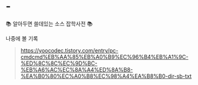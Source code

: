 # -
📚 알아두면 쓸데있는 소스 잡학사전 📚


나중에 볼 기록 
> https://yoocodec.tistory.com/entry/pc-cmdcmd%EB%AA%85%EB%A0%B9%EC%96%B4%EB%A1%9C-%ED%8C%8C%EC%9D%BC-%EB%A6%AC%EC%8A%A4%ED%8A%B8-%EA%B0%80%EC%A0%B8%EC%98%A4%EA%B8%B0-dir-sb-txt
